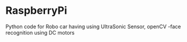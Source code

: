 # RaspberryPi
Python code for Robo car having using  UltraSonic Sensor, openCV -face recognition  using DC motors
